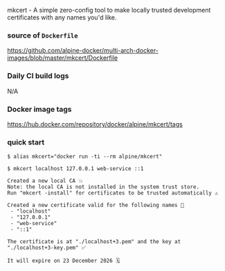 mkcert - A simple zero-config tool to make locally trusted development certificates with any names you'd like.

### source of `Dockerfile`

https://github.com/alpine-docker/multi-arch-docker-images/blob/master/mkcert/Dockerfile

### Daily CI build logs

N/A

### Docker image tags

https://hub.docker.com/repository/docker/alpine/mkcert/tags

### quick start

```
$ alias mkcert="docker run -ti --rm alpine/mkcert"

$ mkcert localhost 127.0.0.1 web-service ::1

Created a new local CA 💥
Note: the local CA is not installed in the system trust store.
Run "mkcert -install" for certificates to be trusted automatically ⚠️

Created a new certificate valid for the following names 📜
 - "localhost"
 - "127.0.0.1"
 - "web-service"
 - "::1"

The certificate is at "./localhost+3.pem" and the key at "./localhost+3-key.pem" ✅

It will expire on 23 December 2026 🗓
```

